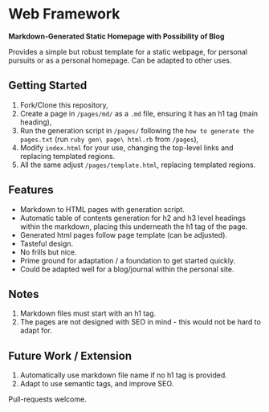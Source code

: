 # Web Framework
**Markdown-Generated Static Homepage with Possibility of Blog**

Provides a simple but robust template for a static webpage, for personal pursuits or as a personal homepage. Can be adapted to other uses.
## Getting Started
1. Fork/Clone this repository,
2. Create a page in `/pages/md/` as a `.md` file, ensuring it has an h1 tag (main heading),
3. Run the generation script in `/pages/` following the `how to generate the pages.txt` (run `ruby gen\ page\ html.rb` from `/pages`),
4. Modify `index.html` for your use, changing the top-level links and replacing templated regions.
5. All the same adjust `/pages/template.html`, replacing templated regions.
## Features
- Markdown to HTML pages with generation script.
- Automatic table of contents generation for h2 and h3 level headings within the markdown, placing this underneath the h1 tag of the page.
- Generated html pages follow page template (can be adjusted).
- Tasteful design.
- No frills but nice.
- Prime ground for adaptation / a foundation to get started quickly.
- Could be adapted well for a blog/journal within the personal site.
## Notes 
1. Markdown files must start with an h1 tag. 
2. The pages are not designed with SEO in mind - this would not be hard to adapt for.
## Future Work / Extension
1. Automatically use markdown file name if no h1 tag is provided.
2. Adapt to use semantic tags, and improve SEO.

Pull-requests welcome.